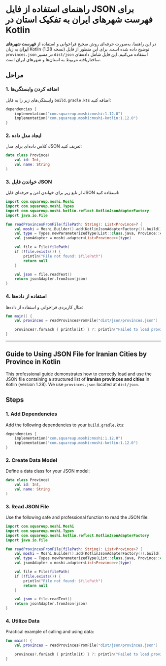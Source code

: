 # راهنمای استفاده از فایل JSON برای فهرست شهرهای ایران به تفکیک استان در Kotlin

در این راهنما، به‌صورت حرفه‌ای روش صحیح فراخوانی و استفاده از **فهرست شهرهای ایران** به زبان Kotlin (نسخه 1.28) توضیح داده شده است. برای این منظور از فایل `provinces.json` در مسیر `dist/json` استفاده می‌کنیم. این فایل شامل داده‌های ساختاریافته مربوط به استان‌ها و شهرهای ایران است.

## مراحل

### 1. اضافه کردن وابستگی‌ها

وابستگی‌های زیر را به فایل `build.gradle.kts` اضافه کنید:

```kotlin
dependencies {
    implementation("com.squareup.moshi:moshi:1.12.0")
    implementation("com.squareup.moshi:moshi-kotlin:1.12.0")
}
```

### 2. ایجاد مدل داده

کلاس داده‌ای برای مدل JSON تعریف کنید:

```kotlin
data class Province(
    val id: Int,
    val name: String
)
```

### 3. خواندن فایل JSON

از تابع زیر برای خواندن امن و حرفه‌ای فایل JSON استفاده کنید:

```kotlin
import com.squareup.moshi.Moshi
import com.squareup.moshi.Types
import com.squareup.moshi.kotlin.reflect.KotlinJsonAdapterFactory
import java.io.File

fun readProvincesFromFile(filePath: String): List<Province>? {
    val moshi = Moshi.Builder().add(KotlinJsonAdapterFactory()).build()
    val type = Types.newParameterizedType(List::class.java, Province::class.java)
    val jsonAdapter = moshi.adapter<List<Province>>(type)

    val file = File(filePath)
    if (!file.exists()) {
        println("File not found: $filePath")
        return null
    }

    val json = file.readText()
    return jsonAdapter.fromJson(json)
}
```

### 4. استفاده از داده‌ها

مثال کاربردی فراخوانی و استفاده از داده‌ها:

```kotlin
fun main() {
    val provinces = readProvincesFromFile("dist/json/provinces.json")

    provinces?.forEach { println(it) } ?: println("Failed to load provinces data.")
}
```

---

## Guide to Using JSON File for Iranian Cities by Province in Kotlin

This professional guide demonstrates how to correctly load and use the JSON file containing a structured list of **Iranian provinces and cities** in Kotlin (version 1.28). We use `provinces.json` located at `dist/json`.

## Steps

### 1. Add Dependencies

Add the following dependencies to your `build.gradle.kts`:

```kotlin
dependencies {
    implementation("com.squareup.moshi:moshi:1.12.0")
    implementation("com.squareup.moshi:moshi-kotlin:1.12.0")
}
```

### 2. Create Data Model

Define a data class for your JSON model:

```kotlin
data class Province(
    val id: Int,
    val name: String
)
```

### 3. Read JSON File

Use the following safe and professional function to read the JSON file:

```kotlin
import com.squareup.moshi.Moshi
import com.squareup.moshi.Types
import com.squareup.moshi.kotlin.reflect.KotlinJsonAdapterFactory
import java.io.File

fun readProvincesFromFile(filePath: String): List<Province>? {
    val moshi = Moshi.Builder().add(KotlinJsonAdapterFactory()).build()
    val type = Types.newParameterizedType(List::class.java, Province::class.java)
    val jsonAdapter = moshi.adapter<List<Province>>(type)

    val file = File(filePath)
    if (!file.exists()) {
        println("File not found: $filePath")
        return null
    }

    val json = file.readText()
    return jsonAdapter.fromJson(json)
}
```

### 4. Utilize Data

Practical example of calling and using data:

```kotlin
fun main() {
    val provinces = readProvincesFromFile("dist/json/provinces.json")

    provinces?.forEach { println(it) } ?: println("Failed to load provinces data.")
}
```
